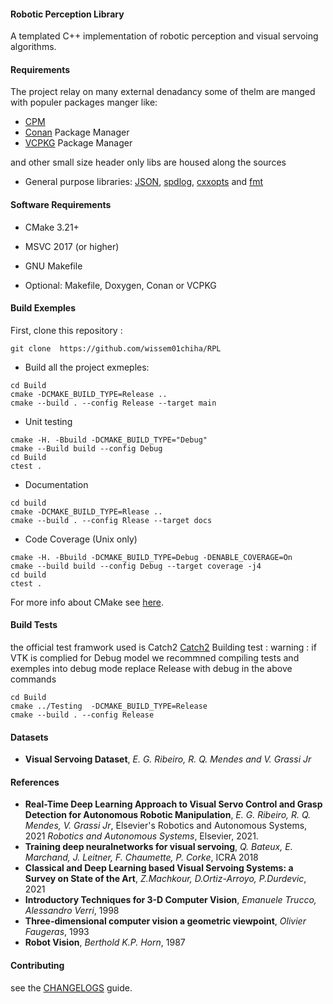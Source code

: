 #### Robotic Perception Library
A templated C++ implementation of robotic perception and visual servoing algorithms.

####  Requirements
The project relay on many external denadancy some of thelm are manged with populer packages manger like:
  - [CPM](https://github.com/cpm-cmake/CPM.cmake) 
  - [Conan](https://conan.io/) Package Manager 
  - [VCPKG](https://github.com/microsoft/vcpkg) Package Manager

and other small size header only libs are housed along the sources 

- General purpose libraries: [JSON](https://github.com/nlohmann/json), [spdlog](https://github.com/gabime/spdlog), [cxxopts](https://github.com/jarro2783/cxxopts) and [fmt](https://github.com/fmtlib/fmt)
 

#### Software Requirements

- CMake 3.21+
- MSVC 2017 (or higher)
- GNU Makefile

- Optional: Makefile, Doxygen, Conan or VCPKG

#### Build Exemples

First, clone this repository :

```shell
git clone  https://github.com/wissem01chiha/RPL
```

- Build all the project exmeples: 

```shell
cd Build
cmake -DCMAKE_BUILD_TYPE=Release ..
cmake --build . --config Release --target main
```

- Unit testing

```shell
cmake -H. -Bbuild -DCMAKE_BUILD_TYPE="Debug"
cmake --Build build --config Debug
cd Build
ctest .
```

- Documentation

```shell
cd build
cmake -DCMAKE_BUILD_TYPE=Rlease ..
cmake --build . --config Rlease --target docs
```

- Code Coverage (Unix only)

```shell
cmake -H. -Bbuild -DCMAKE_BUILD_TYPE=Debug -DENABLE_COVERAGE=On
cmake --build build --config Debug --target coverage -j4
cd build
ctest .
```

For more info about CMake see [here](./README_cmake.md).

#### Build Tests
the official test framwork used is Catch2  [Catch2](https://github.com/catchorg/Catch2) 
Building test :
warning : if VTK is complied for Debug model we recommned compiling tests and exemples into debug mode
replace Release with debug in the above commands 
```shell
cd Build
cmake ../Testing  -DCMAKE_BUILD_TYPE=Release
cmake --build . --config Release
```

#### Datasets

- **Visual Servoing Dataset**, *E. G. Ribeiro, R. Q. Mendes and V. Grassi Jr* 

####  References
- **Real-Time Deep Learning Approach to Visual Servo Control and Grasp Detection for Autonomous Robotic Manipulation**, *E. G. Ribeiro, R. Q. Mendes, V. Grassi Jr*, Elsevier's Robotics and Autonomous Systems, 2021
*Robotics and Autonomous Systems*, Elsevier, 2021.
- **Training deep neuralnetworks for visual servoing**, *Q. Bateux, E. Marchand, J. Leitner, F. Chaumette, P. Corke*, ICRA 2018
- **Classical and Deep Learning based Visual Servoing Systems: a Survey on State of the Art**, *Z.Machkour, D.Ortiz-Arroyo, P.Durdevic*, 2021
- **Introductory Techniques for 3-D Computer Vision**, *Emanuele Trucco, Alessandro Verri*, 1998
- **Three-dimensional computer vision a geometric viewpoint**, *Olivier Faugeras*, 1993
- **Robot Vision**, *Berthold K.P. Horn*, 1987

#### Contributing
see the [CHANGELOGS](CONTRIBUTING.md) guide.
